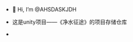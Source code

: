 - 👋 Hi, I’m @AHSDASKJDH
- 这是unity项目——《净水征途》的项目存储仓库

- 



<!---
AHSDASKJDH/AHSDASKJDH is a ✨ special ✨ repository because its `README.md` (this file) appears on your GitHub profile.
You can click the Preview link to take a look at your changes.
--->
